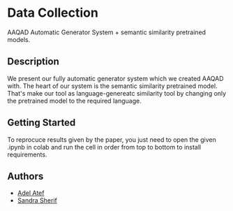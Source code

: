 # Data Collection
AAQAD Automatic Generator System + semantic similarity pretrained models.

## Description
We present our fully automatic generator system which we created AAQAD with.
The heart of our system is the semantic similarity pretrained model. 
That's make our tool as language-genereatc similarity tool by changing only the pretrained model to the required language.

## Getting Started
To reprocuce results given by the paper, you just need to open the given .ipynb in colab and run the cell in order from top
to bottom to install requirements.

## Authors
* [Adel Atef](https://github.com/adelmeleka)
* [Sandra Sherif](https://github.com/SandraSherif)
